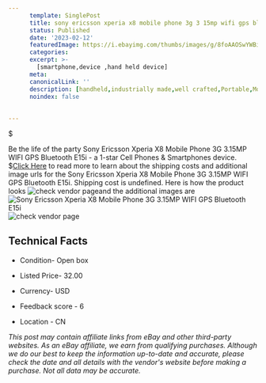 ```yaml
---
      template: SinglePost
      title: sony ericsson xperia x8 mobile phone 3g 3 15mp wifi gps bluetooth e15i
      status: Published
      date: '2023-02-12'
      featuredImage: https://i.ebayimg.com/thumbs/images/g/8foAAOSwYWBih2Z0/s-l225.jpg
      categories: 
      excerpt: >-
        [smartphone,device ,hand held device]
      meta:
      canonicalLink: ''
      description: [handheld,industrially made,well crafted,Portable,Mobile,Compact,Convenient,Lightweight,Maneuverable,Man-portable,Miniature,Carriable,Hand-held,Light,Holdable,Transportable,Mobile device,Pocket-sized,On-the-go,Wireless,Cordless,Compact size,Convenient size, smartphone,device ,hand held device]
      noindex: false
      
        
---
```

$

Be the life of the party Sony Ericsson Xperia X8 Mobile Phone 3G 3.15MP WIFI GPS Bluetooth E15i - a 1-star Cell Phones & Smartphones device.
$[Click Here](https://www.ebay.com/itm/384900322969?hash=item599dd8d699%3Ag%3A8foAAOSwYWBih2Z0&mkevt=1&mkcid=1&mkrid=711-53200-19255-0&campid=%253CePNCampaignId%253E&customid=%253CreferenceId%253E&toolid=10049) to read more to learn about the shipping costs and additional image urls for the Sony Ericsson Xperia X8 Mobile Phone 3G 3.15MP WIFI GPS Bluetooth E15i. Shipping cost is undefined. Here is how the product looks ![check vendor page](https://i.ebayimg.com/thumbs/images/g/8foAAOSwYWBih2Z0/s-l225.jpg)and the additional images are![Sony Ericsson Xperia X8 Mobile Phone 3G 3.15MP WIFI GPS Bluetooth E15i](https://i.ebayimg.com/images/g/8foAAOSwYWBih2Z0/s-l1600.jpg)![check vendor page](https://origin-galleryplus.ebayimg.com/ws/web/384900322969_2_0_1/225x225.jpg,https://origin-galleryplus.ebayimg.com/ws/web/384900322969_3_0_1/225x225.jpg,https://origin-galleryplus.ebayimg.com/ws/web/384900322969_4_0_1/225x225.jpg,https://origin-galleryplus.ebayimg.com/ws/web/384900322969_5_0_1/225x225.jpg,https://origin-galleryplus.ebayimg.com/ws/web/384900322969_6_0_1/225x225.jpg,https://origin-galleryplus.ebayimg.com/ws/web/384900322969_7_0_1/225x225.jpg,https://origin-galleryplus.ebayimg.com/ws/web/384900322969_8_0_1/225x225.jpg,https://origin-galleryplus.ebayimg.com/ws/web/384900322969_9_0_1/225x225.jpg,https://origin-galleryplus.ebayimg.com/ws/web/384900322969_10_0_1/225x225.jpg,https://origin-galleryplus.ebayimg.com/ws/web/384900322969_11_0_1/225x225.jpg,https://origin-galleryplus.ebayimg.com/ws/web/384900322969_12_0_1/225x225.jpg)



 ## Technical Facts 



     
      

 - Condition- Open box 


      

 - Listed Price- 32.00 


      

 - Currency- USD 


      

 - Feedback score - 6 


      

 - Location - CN 


      
      

 *_This post may contain affiliate links from eBay and other third-party websites. As an eBay affiliate, we earn from qualifying purchases. Although we do our best to keep the information up-to-date and accurate, please check the date and all details with the vendor's website before making a purchase. Not all data may be accurate._*






